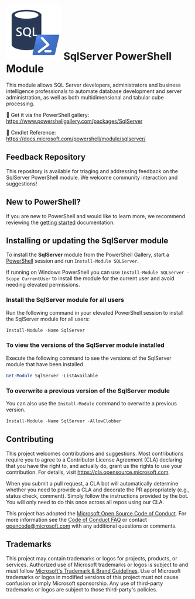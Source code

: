 # ![logo][] SqlServer PowerShell Module

[logo]: /assets/SQL_Powershell_Module_Icon.png

This module allows SQL Server developers, administrators and business intelligence professionals to automate database development and server administration, as well as both multidimensional and tabular cube processing.

🚛 Get it via the PowerShell gallery: https://www.powershellgallery.com/packages/SqlServer

🔎 Cmdlet Reference: https://docs.microsoft.com/powershell/module/sqlserver/


## Feedback Repository

This repository is available for triaging and addressing feedback on the SqlServer PowerShell module. We welcome community interaction and suggestions!


## New to PowerShell?

If you are new to PowerShell and would like to learn more, we recommend reviewing the [getting started][] documentation.

[getting started]: https://github.com/PowerShell/PowerShell/tree/master/docs/learning-powershell

## Installing or updating the SqlServer module
To install the **SqlServer** module from the PowerShell Gallery, start a [PowerShell](/powershell/scripting/overview) session and run `Install-Module SQLServer`.

If running on Windows PowerShell you can use `Install-Module SQLServer -Scope CurrentUser` to install the module for the current user and avoid needing elevated permissions.

### Install the SqlServer module for all users
Run the following command in your elevated PowerShell session to install the SqlServer module for all users:

```powershell
Install-Module -Name SqlServer
```

### To view the versions of the SqlServer module installed
Execute the following command to see the versions of the SqlServer module that have been installed

```powershell
Get-Module SqlServer -ListAvailable
```

### To overwrite a previous version of the SqlServer module

You can also use the `Install-Module` command to overwrite a previous version.

```powershell
Install-Module -Name SqlServer -AllowClobber
```

## Contributing

This project welcomes contributions and suggestions.  Most contributions require you to agree to a
Contributor License Agreement (CLA) declaring that you have the right to, and actually do, grant us
the rights to use your contribution. For details, visit https://cla.opensource.microsoft.com.

When you submit a pull request, a CLA bot will automatically determine whether you need to provide
a CLA and decorate the PR appropriately (e.g., status check, comment). Simply follow the instructions
provided by the bot. You will only need to do this once across all repos using our CLA.

This project has adopted the [Microsoft Open Source Code of Conduct](https://opensource.microsoft.com/codeofconduct/).
For more information see the [Code of Conduct FAQ](https://opensource.microsoft.com/codeofconduct/faq/) or
contact [opencode@microsoft.com](mailto:opencode@microsoft.com) with any additional questions or comments.

## Trademarks

This project may contain trademarks or logos for projects, products, or services. Authorized use of Microsoft 
trademarks or logos is subject to and must follow 
[Microsoft's Trademark & Brand Guidelines](https://www.microsoft.com/en-us/legal/intellectualproperty/trademarks/usage/general).
Use of Microsoft trademarks or logos in modified versions of this project must not cause confusion or imply Microsoft sponsorship.
Any use of third-party trademarks or logos are subject to those third-party's policies.
